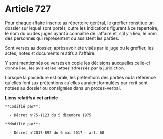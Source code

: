 # Article 727

Pour chaque affaire inscrite au répertoire général, le greffier constitue un dossier sur lequel sont portés, outre les
indications figurant à ce répertoire, le nom du ou des juges ayant à connaître de l'affaire et, s'il y a lieu, le nom des
personnes qui représentent ou assistent les parties. 

Sont versés au dossier, après avoir été visés par le juge ou le greffier, les actes, notes et documents relatifs à
l'affaire. 

Y sont mentionnés ou versés en copie les décisions auxquelles celle-ci donne lieu, les avis et les lettres adressés par la
juridiction. 

Lorsque la procédure est orale, les prétentions des parties ou la référence qu'elles font aux prétentions qu'elles auraient
formulées par écrit sont notées au dossier ou consignées dans un procès-verbal.

**Liens relatifs à cet article**

	**Codifié par**:

	  - Décret n°75-1123 du 5 décembre 1975

	**Modifié par**:

	  - Décret n°2017-892 du 6 mai 2017 - art. 68
